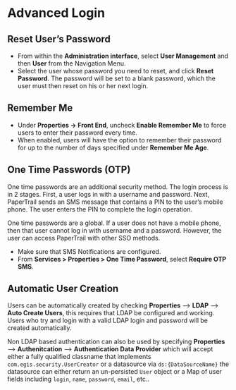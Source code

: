 # Advanced Login

## Reset User’s Password

*  From within the __Administration interface__, select __User Management__ and then __User__ from the Navigation Menu.  
*  Select the user whose password you need to reset, and click __Reset Password__. The password will be set to a blank password, which the user must then reset on his or her next login.

## Remember Me

*  Under **Properties -> Front End**, uncheck **Enable Remember Me** to force users to enter their password every time.  
*  When enabled, users will have the option to remember their password for up to the number of days specified under __Remember Me Age__.

## One Time Passwords (OTP)

One time passwords are an additional security method. The login process is in 2 stages. First, a user logs in with a username and password. Next, PaperTrail sends an SMS message that contains a PIN to the user’s mobile phone. The user enters the PIN to complete the login operation.  

One time passwords are a global. If a user does not have a mobile phone, then that user cannot log in with username and a password. However, the user can access PaperTrail with other SSO methods.

*  Make sure that SMS Notifications are configured.  
*  From __Services > Properties > One Time Password__, select __Require OTP SMS__.

## Automatic User Creation

Users can be automatically created by checking **Properties** --> **LDAP** --> **Auto Create Users**, this requires that LDAP be configured and working. Users who try and login with a valid LDAP login and password will be created automatically. 

Non LDAP based authentication can also be used by specifying **Properties** --> **Authenitcation** --> **Authentication Data Provider** which will accept either a fully qualified classname that implements `com.egis.security.UserCreator` or a datasource via `ds:{DataSourceName}` the datasource can either return an un-persisted `User` object or a Map of user fields including `login`, `name`, `password`, `email`, etc..


